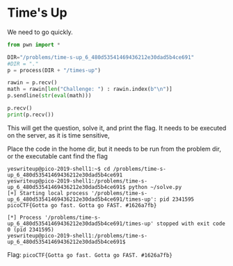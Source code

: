 # Time's Up

We need to go quickly.

```python
from pwn import *

DIR="/problems/time-s-up_6_480d53541469436212e30dad5b4ce691"
#DIR = "."
p = process(DIR + "/times-up")

rawin = p.recv()
math = rawin[len("Challenge: ") : rawin.index(b"\n")]
p.sendline(str(eval(math)))

p.recv()
print(p.recv())
```
This will get the question, solve it, and print the flag. It needs to be executed on the server, as it is time sensitive,

Place the code in the home dir, but it needs to be run from the problem dir, or the executable cant find the flag

```
yeswriteup@pico-2019-shell1:~$ cd /problems/time-s-up_6_480d53541469436212e30dad5b4ce691
yeswriteup@pico-2019-shell1:/problems/time-s-up_6_480d53541469436212e30dad5b4ce691$ python ~/solve.py
[+] Starting local process '/problems/time-s-up_6_480d53541469436212e30dad5b4ce691/times-up': pid 2341595
picoCTF{Gotta go fast. Gotta go FAST. #1626a7fb}

[*] Process '/problems/time-s-up_6_480d53541469436212e30dad5b4ce691/times-up' stopped with exit code 0 (pid 2341595)
yeswriteup@pico-2019-shell1:/problems/time-s-up_6_480d53541469436212e30dad5b4ce691$
```

Flag: `picoCTF{Gotta go fast. Gotta go FAST. #1626a7fb}`